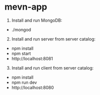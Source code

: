 # mevn-app

1. Install and run MongoDB:
 * ./mongod

2. Install and run server from server catalog:

 * npm install
 * npm start
 * http://localhost:8081

3. Install and run client from server catalog:

 * npm install
 * npm run dev
 * http://localhost:8080


